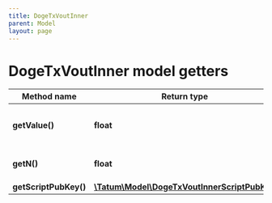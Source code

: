 ```yaml
---
title: DogeTxVoutInner
parent: Model
layout: page
---
```


# DogeTxVoutInner model getters

Method name | Return type | Description | Notes
------------ | ------------- | ------------- | -------------
**getValue()** | **float** | Amount of UTXO in 1/1000000 DOGE. | [optional]
**getN()** | **float** | Transaction index of the output. | [optional]
**getScriptPubKey()** | [**\Tatum\Model\DogeTxVoutInnerScriptPubKey**](../DogeTxVoutInnerScriptPubKey) |  | [optional]

